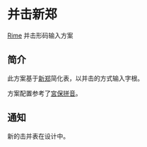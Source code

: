 # 并击新郑

[Rime](https://rime.im/) 并击形码输入方案

## 简介

此方案基于[新郑](https://github.com/chenlin014/xingzheng)简化表，以并击的方式输入字根。

方案配置参考了[宮保拼音](https://github.com/rime/rime-combo-pinyin)。

## 通知

新的击并表在设计中。

